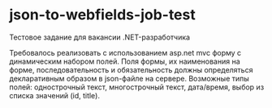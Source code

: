 # json-to-webfields-job-test
Тестовое задание для вакансии .NET-разработчика

Требовалось реализовать с использованием asp.net mvc форму с динамическим набором полей.
Поля формы, их наименования на форме, последовательность и обязательность должны определяться декларативным образом в json-файле на сервере.
Возможные типы полей: однострочный текст, многострочный текст, дата/время, выбор из списка значений (id, title).
